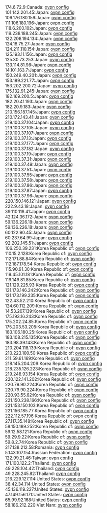 174.6.72.9:Canada: [ovpn config](vpn/174_6_72_9.ovpn)  
101.142.201.45:Japan: [ovpn config](vpn/101_142_201_45.ovpn)  
106.176.180.159:Japan: [ovpn config](vpn/106_176_180_159.ovpn)  
111.106.180.196:Japan: [ovpn config](vpn/111_106_180_196.ovpn)  
118.6.200.102:Japan: [ovpn config](vpn/118_6_200_102.ovpn)  
119.238.188.245:Japan: [ovpn config](vpn/119_238_188_245.ovpn)  
122.208.194.134:Japan: [ovpn config](vpn/122_208_194_134.ovpn)  
124.18.75.27:Japan: [ovpn config](vpn/124_18_75_27.ovpn)  
124.211.110.154:Japan: [ovpn config](vpn/124_211_110_154.ovpn)  
125.193.11.156:Japan: [ovpn config](vpn/125_193_11_156.ovpn)  
125.30.73.253:Japan: [ovpn config](vpn/125_30_73_253.ovpn)  
133.114.81.98:Japan: [ovpn config](vpn/133_114_81_98.ovpn)  
14.101.163.7:Japan: [ovpn config](vpn/14_101_163_7.ovpn)  
150.249.40.201:Japan: [ovpn config](vpn/150_249_40_201.ovpn)  
153.189.221.77:Japan: [ovpn config](vpn/153_189_221_77.ovpn)  
153.202.200.72:Japan: [ovpn config](vpn/153_202_200_72.ovpn)  
175.132.91.245:Japan: [ovpn config](vpn/175_132_91_245.ovpn)  
182.169.200.5:Japan: [ovpn config](vpn/182_169_200_5.ovpn)  
182.20.41.193:Japan: [ovpn config](vpn/182_20_41_193.ovpn)  
182.20.9.183:Japan: [ovpn config](vpn/182_20_9_183.ovpn)  
210.156.187.145:Japan: [ovpn config](vpn/210_156_187_145.ovpn)  
210.172.143.41:Japan: [ovpn config](vpn/210_172_143_41.ovpn)  
219.100.37.104:Japan: [ovpn config](vpn/219_100_37_104.ovpn)  
219.100.37.105:Japan: [ovpn config](vpn/219_100_37_105.ovpn)  
219.100.37.107:Japan: [ovpn config](vpn/219_100_37_107.ovpn)  
219.100.37.13:Japan: [ovpn config](vpn/219_100_37_13.ovpn)  
219.100.37.177:Japan: [ovpn config](vpn/219_100_37_177.ovpn)  
219.100.37.182:Japan: [ovpn config](vpn/219_100_37_182.ovpn)  
219.100.37.19:Japan: [ovpn config](vpn/219_100_37_19.ovpn)  
219.100.37.31:Japan: [ovpn config](vpn/219_100_37_31.ovpn)  
219.100.37.49:Japan: [ovpn config](vpn/219_100_37_49.ovpn)  
219.100.37.51:Japan: [ovpn config](vpn/219_100_37_51.ovpn)  
219.100.37.55:Japan: [ovpn config](vpn/219_100_37_55.ovpn)  
219.100.37.58:Japan: [ovpn config](vpn/219_100_37_58.ovpn)  
219.100.37.86:Japan: [ovpn config](vpn/219_100_37_86.ovpn)  
219.100.37.87:Japan: [ovpn config](vpn/219_100_37_87.ovpn)  
219.100.37.96:Japan: [ovpn config](vpn/219_100_37_96.ovpn)  
220.150.146.121:Japan: [ovpn config](vpn/220_150_146_121.ovpn)  
222.9.43.18:Japan: [ovpn config](vpn/222_9_43_18.ovpn)  
39.110.119.41:Japan: [ovpn config](vpn/39_110_119_41.ovpn)  
42.124.36.172:Japan: [ovpn config](vpn/42_124_36_172.ovpn)  
59.136.226.18:Japan: [ovpn config](vpn/59_136_226_18.ovpn)  
59.136.226.18:Japan: [ovpn config](vpn/59_136_226_18.ovpn)  
60.122.90.45:Japan: [ovpn config](vpn/60_122_90_45.ovpn)  
60.237.64.99:Japan: [ovpn config](vpn/60_237_64_99.ovpn)  
92.202.145.51:Japan: [ovpn config](vpn/92_202_145_51.ovpn)  
106.250.39.231:Korea Republic of: [ovpn config](vpn/106_250_39_231.ovpn)  
110.15.2.128:Korea Republic of: [ovpn config](vpn/110_15_2_128.ovpn)  
112.171.88.84:Korea Republic of: [ovpn config](vpn/112_171_88_84.ovpn)  
112.187.178.54:Korea Republic of: [ovpn config](vpn/112_187_178_54.ovpn)  
115.90.91.30:Korea Republic of: [ovpn config](vpn/115_90_91_30.ovpn)  
118.45.101.181:Korea Republic of: [ovpn config](vpn/118_45_101_181.ovpn)  
119.149.81.85:Korea Republic of: [ovpn config](vpn/119_149_81_85.ovpn)  
121.129.225.93:Korea Republic of: [ovpn config](vpn/121_129_225_93.ovpn)  
121.173.146.242:Korea Republic of: [ovpn config](vpn/121_173_146_242.ovpn)  
121.173.199.235:Korea Republic of: [ovpn config](vpn/121_173_199_235.ovpn)  
122.43.52.210:Korea Republic of: [ovpn config](vpn/122_43_52_210.ovpn)  
124.60.112.209:Korea Republic of: [ovpn config](vpn/124_60_112_209.ovpn)  
14.53.207.139:Korea Republic of: [ovpn config](vpn/14_53_207_139.ovpn)  
175.193.16.243:Korea Republic of: [ovpn config](vpn/175_193_16_243.ovpn)  
175.202.24.85:Korea Republic of: [ovpn config](vpn/175_202_24_85.ovpn)  
175.203.53.205:Korea Republic of: [ovpn config](vpn/175_203_53_205.ovpn)  
183.106.180.25:Korea Republic of: [ovpn config](vpn/183_106_180_25.ovpn)  
183.108.215.135:Korea Republic of: [ovpn config](vpn/183_108_215_135.ovpn)  
183.98.39.143:Korea Republic of: [ovpn config](vpn/183_98_39_143.ovpn)  
210.204.118.139:Korea Republic of: [ovpn config](vpn/210_204_118_139.ovpn)  
210.223.100.50:Korea Republic of: [ovpn config](vpn/210_223_100_50.ovpn)  
211.59.61.169:Korea Republic of: [ovpn config](vpn/211_59_61_169.ovpn)  
218.145.204.209:Korea Republic of: [ovpn config](vpn/218_145_204_209.ovpn)  
218.235.126.223:Korea Republic of: [ovpn config](vpn/218_235_126_223.ovpn)  
219.248.93.154:Korea Republic of: [ovpn config](vpn/219_248_93_154.ovpn)  
220.122.141.202:Korea Republic of: [ovpn config](vpn/220_122_141_202.ovpn)  
220.79.90.224:Korea Republic of: [ovpn config](vpn/220_79_90_224.ovpn)  
220.79.90.224:Korea Republic of: [ovpn config](vpn/220_79_90_224.ovpn)  
220.93.55.62:Korea Republic of: [ovpn config](vpn/220_93_55_62.ovpn)  
221.150.238.166:Korea Republic of: [ovpn config](vpn/221_150_238_166.ovpn)  
221.153.150.103:Korea Republic of: [ovpn config](vpn/221_153_150_103.ovpn)  
221.156.185.77:Korea Republic of: [ovpn config](vpn/221_156_185_77.ovpn)  
222.112.57.196:Korea Republic of: [ovpn config](vpn/222_112_57_196.ovpn)  
27.117.35.148:Korea Republic of: [ovpn config](vpn/27_117_35_148.ovpn)  
58.150.189.252:Korea Republic of: [ovpn config](vpn/58_150_189_252.ovpn)  
59.12.58.121:Korea Republic of: [ovpn config](vpn/59_12_58_121.ovpn)  
59.29.9.22:Korea Republic of: [ovpn config](vpn/59_29_9_22.ovpn)  
59.8.2.74:Korea Republic of: [ovpn config](vpn/59_8_2_74.ovpn)  
217.138.212.58:Romania: [ovpn config](vpn/217_138_212_58.ovpn)  
5.143.107.154:Russian Federation: [ovpn config](vpn/5_143_107_154.ovpn)  
122.99.21.46:Taiwan: [ovpn config](vpn/122_99_21_46.ovpn)  
171.100.122.2:Thailand: [ovpn config](vpn/171_100_122_2.ovpn)  
49.228.104.42:Thailand: [ovpn config](vpn/49_228_104_42.ovpn)  
49.228.245.82:Thailand: [ovpn config](vpn/49_228_245_82.ovpn)  
216.229.127.114:United States: [ovpn config](vpn/216_229_127_114.ovpn)  
38.42.34.114:United States: [ovpn config](vpn/38_42_34_114.ovpn)  
45.136.119.227:United States: [ovpn config](vpn/45_136_119_227.ovpn)  
47.149.156.171:United States: [ovpn config](vpn/47_149_156_171.ovpn)  
65.99.92.168:United States: [ovpn config](vpn/65_99_92_168.ovpn)  
58.186.212.220:Viet Nam: [ovpn config](vpn/58_186_212_220.ovpn)  
